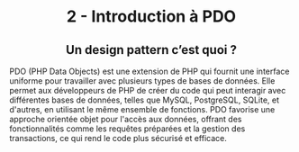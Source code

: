 <h1 align="center" id="title">
2 - Introduction à PDO
</h1>
<h2 align="center" id="second-title">
Un design pattern c’est quoi ?
</h2>
<p id="description"> PDO (PHP Data Objects) est une extension de PHP qui fournit une interface uniforme pour travailler
avec plusieurs types de bases de données.
Elle permet aux développeurs de PHP de créer du code qui peut interagir avec différentes bases de
données, telles que MySQL, PostgreSQL, SQLite, et d'autres, en utilisant le même ensemble de
fonctions.
PDO favorise une approche orientée objet pour l'accès aux données, offrant des fonctionnalités
comme les requêtes préparées et la gestion des transactions, ce qui rend le code plus sécurisé et
efficace.
</p>